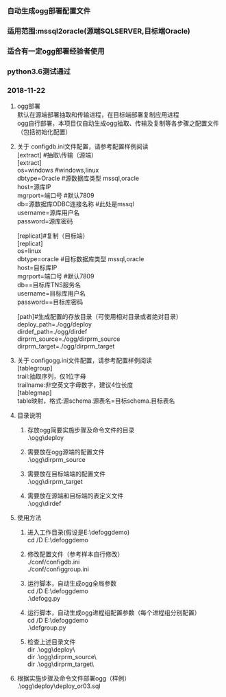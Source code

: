 ### 自动生成ogg部署配置文件
### 适用范围:mssql2oracle(源端SQLSERVER,目标端Oracle)
### 适合有一定ogg部署经验者使用
### python3.6测试通过
### 2018-11-22

1. ogg部署  
    默认在源端部署抽取和传输进程，在目标端部署复制应用进程  
    ogg自行部署，本项目仅自动生成ogg抽取、传输及复制等各步骤之配置文件（包括初始化配置）  

2. 关于 configdb.ini文件配置，请参考配置样例阅读  
	[extract] #抽取\传输（源端）  
	[extract]  
	os=windows		#windows,linux  
	dbtype=Oracle	#源数据库类型 mssql,oracle  
	host=源库IP  
	mgrport=端口号	#默认7809  
	db=源数据库ODBC连接名称	#此处是mssql  
	username=源库用户名  
	password=源库密码  

	[replicat]#复制（目标端）  
	[replicat]  
	os=linux  
	dbtype=oracle	#目标数据库类型  mssql,oracle    
	host=目标库IP  
	mgrport=端口号	#默认7809  
	db==目标库TNS服务名  
	username=目标库用户名  
	password==目标库密码

	[path]#生成配置的存放目录（可使用相对目录或者绝对目录）  
	deploy_path=./ogg/deploy  
	dirdef_path=./ogg/dirdef  
	dirprm_source=./ogg/dirprm_source  
	dirprm_target=./ogg/dirprm_target  

3. 关于 configogg.ini文件配置，请参考配置样例阅读  
   [tablegroup]  
		trail:抽取序列，仅1位字母  
		trailname:非空英文字母数字，建议4位长度  
   [tablegmap]  
		table映射，格式:源schema.源表名=目标schema.目标表名  


4. 目录说明  
   1. 存放ogg简要实施步骤及命令文件的目录  
.\ogg\deploy  

   2. 需要放在ogg源端的配置文件  
.\ogg\dirprm_source  

   3. 需要放在目标端端的配置文件  
.\ogg\dirprm_target  

   4. 需要放在源端和目标端的表定义文件  
.\ogg\dirdef  

5. 使用方法  
   1. 进入工作目录(假设是E:\defoggdemo)  
cd /D E:\defoggdemo  

   2. 修改配置文件（参考样本自行修改）  
./conf/configdb.ini  
./conf/configgroup.ini  

   3. 运行脚本，自动生成ogg全局参数  
cd /D E:\defoggdemo  
.\defogg.py  

   4. 运行脚本，自动生成ogg进程组配置参数（每个进程组分别配置）  
cd /D E:\defoggdemo  
.\defgroup.py  

   5. 检查上述目录文件  
dir .\ogg\deploy\  
dir .\ogg\dirprm_source\  
dir .\ogg\dirprm_target\  

6. 根据实施步骤及命令文件部署ogg（样例）  
.\ogg\deploy\deploy_or03.sql  

